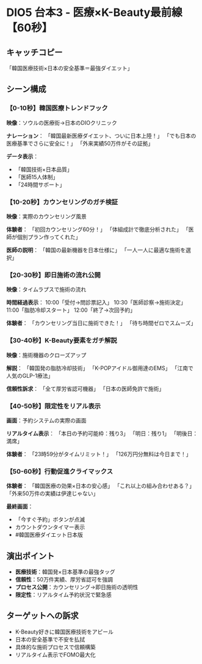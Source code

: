 # DIO5 台本3 - 医療×K-Beauty最前線【60秒】

## キャッチコピー
「韓国医療技術×日本の安全基準＝最強ダイエット」

## シーン構成

### 【0-10秒】韓国医療トレンドフック
**映像**：ソウルの医療街→日本のDIOクリニック

**ナレーション**：
「韓国最新医療ダイエット、ついに日本上陸！」
「でも日本の医療基準でさらに安全に！」
「外来実績50万件がその証拠」

**データ表示**：
- 「韓国技術×日本品質」
- 「医師15人体制」
- 「24時間サポート」

### 【10-20秒】カウンセリングのガチ検証
**映像**：実際のカウンセリング風景

**体験者**：
「初回カウンセリング60分！」
「体組成計で徹底分析された」
「医師が個別プラン作ってくれた」

**医師の説明**：
「韓国の最新機器を日本仕様に」
「一人一人に最適な施術を選択」

### 【20-30秒】即日施術の流れ公開
**映像**：タイムラプスで施術の流れ

**時間経過表示**：
10:00「受付→問診票記入」
10:30「医師診察→施術決定」
11:00「脂肪冷却スタート」
12:00「終了→次回予約」

**体験者**：
「カウンセリング当日に施術できた！」
「待ち時間ゼロでスムーズ」

### 【30-40秒】K-Beauty要素をガチ解説
**映像**：施術機器のクローズアップ

**解説**：
「韓国発の脂肪冷却技術」
「K-POPアイドル御用達のEMS」
「江南で人気のGLP-1療法」

**信頼性訴求**：
「全て厚労省認可機器」
「日本の医師免許で施術」

### 【40-50秒】限定性をリアル表示
**画面**：予約システムの実際の画面

**リアルタイム表示**：
「本日の予約可能枠：残り3」
「明日：残り1」
「明後日：満席」

**体験者**：
「23時59分がタイムリミット！」
「126万円分無料は今日まで！」

### 【50-60秒】行動促進クライマックス
**体験者**：
「韓国医療の効果×日本の安心感」
「これ以上の組み合わせある？」
「外来50万件の実績は伊達じゃない」

**最終画面**：
- 「今すぐ予約」ボタンが点滅
- カウントダウンタイマー表示
- #韓国医療ダイエット日本版

## 演出ポイント
- **医療技術**：韓国発×日本基準の最強タッグ
- **信頼性**：50万件実績、厚労省認可を強調
- **プロセス公開**：カウンセリング→即日施術の透明性
- **限定性**：リアルタイム予約状況で緊急感

## ターゲットへの訴求
- K-Beauty好きに韓国医療技術をアピール
- 日本の安全基準で不安を払拭
- 具体的な施術プロセスで信頼構築
- リアルタイム表示でFOMO最大化